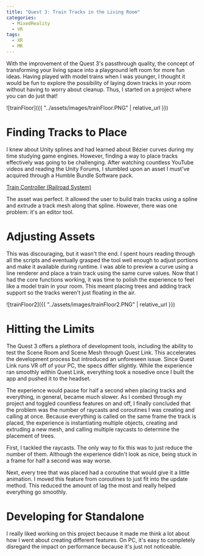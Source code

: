 ```yaml
---
title: "Quest 3: Train Tracks in the Living Room"
categories:
  - MixedReality
  - VR
tags:
  - XR
  - MR
---
```

With the improvement of the Quest 3's passthrough quality, the concept of transforming your living space into a playground left room for more fun ideas. Having played with model trains when I was younger, I thought it would be fun to explore the possibility of laying down tracks in your room without having to worry about cleanup. Thus, I started on a project where you can do just that!

![trainFloor]({{ "../assets/images/trainFloor.PNG" | relative_url }})

# Finding Tracks to Place
I knew about Unity splines and had learned about Bézier curves during my time studying game engines. However, finding a way to place tracks effectively was going to be challenging. After watching countless YouTube videos and reading the Unity Forums, I stumbled upon an asset I must've acquired through a Humble Bundle Software pack.

[Train Controller (Railroad System)](https://assetstore.unity.com/packages/templates/systems/train-controller-railroad-system-v3-4-116455)

The asset was perfect. It allowed the user to build train tracks using a spline and extrude a track mesh along that spline. However, there was one problem: it's an editor tool.

# Adjusting Assets
This was discouraging, but it wasn't the end. I spent hours reading through all the scripts and eventually grasped the tool well enough to adjust portions and make it available during runtime. I was able to preview a curve using a line renderer and place a train track using the same curve values. Now that I had the core functions working, it was time to polish the experience to feel like a model train in your room. This meant placing trees and adding track support so the tracks weren't just floating in the air.

![trainFloor2]({{ "../assets/images/trainFloor2.PNG" | relative_url }})

# Hitting the Limits
The Quest 3 offers a plethora of development tools, including the ability to test the Scene Room and Scene Mesh through Quest Link. This accelerates the development process but introduced an unforeseen issue. Since Quest Link runs VR off of your PC, the specs differ slightly. While the experience ran smoothly within Quest Link, everything took a nosedive once I built the app and pushed it to the headset.

The experience would pause for half a second when placing tracks and everything, in general, became much slower. As I combed through my project and toggled countless features on and off, I finally concluded that the problem was the number of raycasts and coroutines I was creating and calling at once. Because everything is called on the same frame the track is placed, the experience is instantiating multiple objects, creating and extruding a new mesh, and calling multiple raycasts to determine the placement of trees.

First, I tackled the raycasts. The only way to fix this was to just reduce the number of them. Although the experience didn't look as nice, being stuck in a frame for half a second was way worse.

Next, every tree that was placed had a coroutine that would give it a little animation. I moved this feature from coroutines to just fit into the update method. This reduced the amount of lag the most and really helped everything go smoothly.

# Developing for Standalone
I really liked working on this project because it made me think a lot about how I went about creating different features. On PC, it's easy to completely disregard the impact on performance because it's just not noticeable.